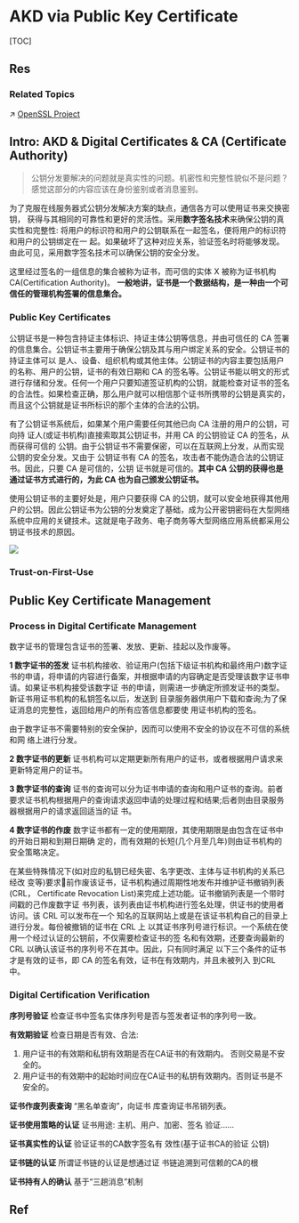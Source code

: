 # AKD via Public Key Certificate

[TOC]



## Res
### Related Topics
↗ [OpenSSL Project](../../../../../../Network%20Security/🏇%20Network%20Security%20Basics%20&%20Protocols/🚉%20Transportation%20Layer%20Security%20Protocols/SSL_TLS%20Protocol/SSL%20&%20TLS%20Implementations/OpenSSL%20Project/OpenSSL%20Project.md)



## Intro: AKD & Digital Certificates & CA (Certificate Authority)
> 公钥分发要解决的问题就是真实性的问题。机密性和完整性貌似不是问题？ 感觉这部分的内容应该在身份鉴别或者消息鉴别。

为了克服在线服务器式公钥分发解决方案的缺点，通信各方可以使用证书来交换密钥， 获得与其相同的可靠性和更好的灵活性。采用**数字签名技术**来确保公钥的真实性和完整性: 将用户的标识符和用户的公钥联系在一起签名，便将用户的标识符和用户的公钥绑定在一 起。如果破坏了这种对应关系，验证签名时将能够发现。由此可见，采用数字签名技术可以确保公钥的安全分发。

这里经过签名的一组信息的集合被称为证书，而可信的实体 X 被称为证书机构 CA(Certification Authority)。 **一般地讲，证书是一个数据结构，是一种由一个可信任的管理机构签署的信息集合。**


### Public Key Certificates
公钥证书是一种包含持证主体标识、持证主体公钥等信息，并由可信任的 CA 签署的信息集合。公钥证书主要用于确保公钥及其与用户绑定关系的安全。公钥证书的持证主体可以 是人、设备、组织机构或其他主体。公钥证书的内容主要包括用户的名称、用户的公钥，证书的有效日期和 CA 的签名等。公钥证书能以明文的形式进行存储和分发。任何一个用户只要知道签证机构的公钥，就能检查对证书的签名的合法性。如果检查正确，那么用户就可以相信那个证书所携带的公钥是真实的，而且这个公钥就是证书所标识的那个主体的合法的公钥。

有了公钥证书系统后，如果某个用户需要任何其他已向 CA 注册的用户的公钥，可向持 证人(或证书机构)直接索取其公钥证书，并用 CA 的公钥验证 CA 的签名，从而获得可信的 公钥。由于公钥证书不需要保密，可以在互联网上分发，从而实现公钥的安全分发。又由于 公钥证书有 CA 的签名，攻击者不能伪造合法的公钥证书。因此，只要 CA 是可信的，公钥 证书就是可信的。**其中 CA 公钥的获得也是通过证书方式进行的，为此 CA 也为自己颁发公钥证书。**

使用公钥证书的主要好处是，用户只要获得 CA 的公钥，就可以安全地获得其他用户的公钥。因此公钥证书为公钥的分发奠定了基础，成为公开密钥密码在大型网络系统中应用的关键技术。这就是电子政务、电子商务等大型网络应用系统都采用公钥证书技术的原因。


![](../../../../../../../../../Assets/Pics/Screenshot%202023-06-06%20at%209.20.06%20AM.png)


### Trust-on-First-Use



## Public Key Certificate Management
### Process in Digital Certificate Management
数字证书的管理包含证书的签署、发放、更新、挂起以及作废等。  

**1 数字证书的签发** 
证书机构接收、验证用户(包括下级证书机构和最终用户)数字证书的申请，将申请的内容进行备案，并根据申请的内容确定是否受理该数字证书申请。如果证书机构接受该数字证 书的申请，则需进一步确定所颁发证书的类型。新证书用证书机构的私钥签名以后，发送到 目录服务器供用户下载和查询;为了保证消息的完整性，返回给用户的所有应答信息都要使 用证书机构的签名。

由于数字证书不需要特别的安全保护，因而可以使用不安全的协议在不可信的系统和网 络上进行分发。


**2 数字证书的更新** 
证书机构可以定期更新所有用户的证书，或者根据用户请求来更新特定用户的证书。 


**3 数字证书的查询** 
证书的查询可以分为证书申请的查询和用户证书的查询。前者要求证书机构根据用户的查询请求返回申请的处理过程和结果;后者则由目录服务器根据用户的请求返回适当的证 书。


**4 数字证书的作废**
数字证书都有一定的使用期限，其使用期限是由包含在证书中的开始日期和到期日期确 定的，而有效期的长短(几个月至几年)则由证书机构的安全策略决定。

在某些特殊情况下(如对应的私钥已经失密、名字更改、主体与证书机构的关系已经改 变等)要求􏰁前作废该证书，证书机构通过周期性地发布并维护证书撤销列表(CRL， Certificate Revocation List)来完成上述功能。证书撤销列表是一个带时间戳的己作废数字证 书列表，该列表由证书机构进行签名处理，供证书的使用者访问。该 CRL 可以发布在一个 知名的互联网站上或是在该证书机构自己的目录上进行分发。每份被撤销的证书在 CRL 上 以其证书序列号进行标识。一个系统在使用一个经过认证的公钥前，不仅需要检查证书的签 名和有效期，还要查询最新的 CRL 以确认该证书的序列号不在其中。因此，只有同时满足 以下三个条件的证书才是有效的证书，即 CA 的签名有效，证书在有效期内，并且未被列入 到CRL中。


### Digital Certification Verification
**序列号验证**
检查证书中签名实体序列号是否与签发者证书的序列号一致。

**有效期验证**
检查日期是否有效、合法:
1. 用户证书的有效期和私钥有效期是否在CA证书的有效期内。 否则交易是不安全的。
2. 用户证书的有效期中的起始时间应在CA证书的私钥有效期内。否则证书是不安全的。

**证书作废列表查询**
“黑名单查询”，向证书 库查询证书吊销列表。

**证书使用策略的认证**
证书用途:
主机、用户、加密、签名 验证......

**证书真实性的认证**
验证证书的CA数字签名有 效性(基于证书CA的验证 公钥)

**证书链的认证**
所谓证书链的认证是想通过证 书链追溯到可信赖的CA的根

**证书持有人的确认**
基于“三趟消息”机制



## Ref

